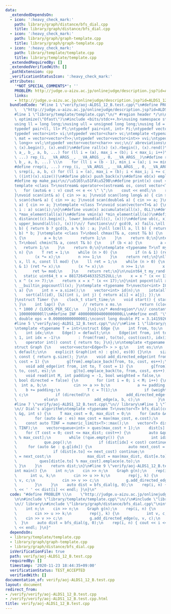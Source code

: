 ```yaml
---
data:
  _extendedDependsOn:
  - icon: ':heavy_check_mark:'
    path: library/graph/distance/bfs_dial.cpp
    title: library/graph/distance/bfs_dial.cpp
  - icon: ':heavy_check_mark:'
    path: library/graph/graph-template.cpp
    title: library/graph/graph-template.cpp
  - icon: ':heavy_check_mark:'
    path: library/template/template.cpp
    title: library/template/template.cpp
  _extendedRequiredBy: []
  _extendedVerifiedWith: []
  _pathExtension: cpp
  _verificationStatusIcon: ':heavy_check_mark:'
  attributes:
    '*NOT_SPECIAL_COMMENTS*': ''
    PROBLEM: http://judge.u-aizu.ac.jp/onlinejudge/description.jsp?id=ALDS1_12_B
    links:
    - http://judge.u-aizu.ac.jp/onlinejudge/description.jsp?id=ALDS1_12_B
  bundledCode: "#line 1 \"verify/aoj-ALDS1_12_B.test.cpp\"\n#define PROBLEM \\\n \
    \   \"http://judge.u-aizu.ac.jp/onlinejudge/description.jsp?id=ALDS1_12_B\"\n\n\
    #line 1 \"library/template/template.cpp\"\n/* #region header */\n\n#pragma GCC\
    \ optimize(\"Ofast\")\n#include <bits/stdc++.h>\nusing namespace std;\n// types\n\
    using ll = long long;\nusing ull = unsigned long long;\nusing ld = long double;\n\
    typedef pair<ll, ll> Pl;\ntypedef pair<int, int> Pi;\ntypedef vector<ll> vl;\n\
    typedef vector<int> vi;\ntypedef vector<char> vc;\ntemplate <typename T>\nusing\
    \ mat = vector<vector<T>>;\ntypedef vector<vector<int>> vvi;\ntypedef vector<vector<long\
    \ long>> vvl;\ntypedef vector<vector<char>> vvc;\n// abreviations\n#define all(x)\
    \ (x).begin(), (x).end()\n#define rall(x) (x).rbegin(), (x).rend()\n#define rep_(i,\
    \ a_, b_, a, b, ...) for (ll i = (a), max_i = (b); i < max_i; i++)\n#define rep(i,\
    \ ...) rep_(i, __VA_ARGS__, __VA_ARGS__, 0, __VA_ARGS__)\n#define rrep_(i, a_,\
    \ b_, a, b, ...) \\\n    for (ll i = (b - 1), min_i = (a); i >= min_i; i--)\n\
    #define rrep(i, ...) rrep_(i, __VA_ARGS__, __VA_ARGS__, 0, __VA_ARGS__)\n#define\
    \ srep(i, a, b, c) for (ll i = (a), max_i = (b); i < max_i; i += c)\n#define SZ(x)\
    \ ((int)(x).size())\n#define pb(x) push_back(x)\n#define eb(x) emplace_back(x)\n\
    #define mp make_pair\n//\u5165\u51FA\u529B\n#define print(x) cout << x << endl\n\
    template <class T>\nostream& operator<<(ostream& os, const vector<T>& v) {\n \
    \   for (auto& e : v) cout << e << \" \";\n    cout << endl;\n    return os;\n\
    }\nvoid scan(int& a) { cin >> a; }\nvoid scan(long long& a) { cin >> a; }\nvoid\
    \ scan(char& a) { cin >> a; }\nvoid scan(double& a) { cin >> a; }\nvoid scan(string&\
    \ a) { cin >> a; }\ntemplate <class T>\nvoid scan(vector<T>& a) {\n    for (auto&\
    \ i : a) scan(i);\n}\n#define vsum(x) accumulate(all(x), 0LL)\n#define vmax(a)\
    \ *max_element(all(a))\n#define vmin(a) *min_element(all(a))\n#define lb(c, x)\
    \ distance((c).begin(), lower_bound(all(c), (x)))\n#define ub(c, x) distance((c).begin(),\
    \ upper_bound(all(c), (x)))\n// functions\n// gcd(0, x) fails.\nll gcd(ll a, ll\
    \ b) { return b ? gcd(b, a % b) : a; }\nll lcm(ll a, ll b) { return a / gcd(a,\
    \ b) * b; }\ntemplate <class T>\nbool chmax(T& a, const T& b) {\n    if (a < b)\
    \ {\n        a = b;\n        return 1;\n    }\n    return 0;\n}\ntemplate <class\
    \ T>\nbool chmin(T& a, const T& b) {\n    if (b < a) {\n        a = b;\n     \
    \   return 1;\n    }\n    return 0;\n}\ntemplate <typename T>\nT mypow(T x, ll\
    \ n) {\n    T ret = 1;\n    while (n > 0) {\n        if (n & 1) (ret *= x);\n\
    \        (x *= x);\n        n >>= 1;\n    }\n    return ret;\n}\nll modpow(ll\
    \ x, ll n, const ll mod) {\n    ll ret = 1;\n    while (n > 0) {\n        if (n\
    \ & 1) (ret *= x);\n        (x *= x);\n        n >>= 1;\n        x %= mod;\n \
    \       ret %= mod;\n    }\n    return ret;\n}\n\nuint64_t my_rand(void) {\n \
    \   static uint64_t x = 88172645463325252ULL;\n    x = x ^ (x << 13);\n    x =\
    \ x ^ (x >> 7);\n    return x = x ^ (x << 17);\n}\nint popcnt(ull x) { return\
    \ __builtin_popcountll(x); }\ntemplate <typename T>\nvector<int> IOTA(vector<T>\
    \ a) {\n    int n = a.size();\n    vector<int> id(n);\n    iota(all(id), 0);\n\
    \    sort(all(id), [&](int i, int j) { return a[i] < a[j]; });\n    return id;\n\
    }\nstruct Timer {\n    clock_t start_time;\n    void start() { start_time = clock();\
    \ }\n    int lap() {\n        // return x ms.\n        return (clock() - start_time)\
    \ * 1000 / CLOCKS_PER_SEC;\n    }\n};\n/* #endregion*/\n// constant\n#define inf\
    \ 1000000000ll\n#define INF 4000000004000000000LL\n#define endl '\\n'\nconst long\
    \ double eps = 0.000000000000001;\nconst long double PI = 3.141592653589793;\n\
    #line 5 \"verify/aoj-ALDS1_12_B.test.cpp\"\n//\n#line 1 \"library/graph/graph-template.cpp\"\
    \ntemplate <typename T = int>\nstruct Edge {\n    int from, to;\n    T cost;\n\
    \    int idx;\n\n    Edge() = default;\n\n    Edge(int from, int to, T cost =\
    \ 1, int idx = -1)\n        : from(from), to(to), cost(cost), idx(idx) {}\n\n\
    \    operator int() const { return to; }\n};\n\ntemplate <typename T = int>\n\
    struct Graph {\n    vector<vector<Edge<T> > > g;\n    int es;\n\n    Graph() =\
    \ default;\n\n    explicit Graph(int n) : g(n), es(0) {}\n\n    size_t size()\
    \ const { return g.size(); }\n\n    void add_directed_edge(int from, int to, T\
    \ cost = 1) {\n        g[from].emplace_back(from, to, cost, es++);\n    }\n\n\
    \    void add_edge(int from, int to, T cost = 1) {\n        g[from].emplace_back(from,\
    \ to, cost, es);\n        g[to].emplace_back(to, from, cost, es++);\n    }\n\n\
    \    void read(int M, int padding = -1, bool weighted = false,\n             \
    \ bool directed = false) {\n        for (int i = 0; i < M; i++) {\n          \
    \  int a, b;\n            cin >> a >> b;\n            a += padding;\n        \
    \    b += padding;\n            T c = T(1);\n            if (weighted) cin >>\
    \ c;\n            if (directed)\n                add_directed_edge(a, b, c);\n\
    \            else\n                add_edge(a, b, c);\n        }\n    }\n};\n\
    #line 7 \"verify/aoj-ALDS1_12_B.test.cpp\"\n// library\n#line 1 \"library/graph/distance/bfs_dial.cpp\"\
    \n// Dial's algorithm\ntemplate <typename T>\nvector<T> bfs_dial(const Graph<T>\
    \ &g, int s) {\n    T max_cost = 0, max_dist = 0;\n    for (auto &es : g.g) {\n\
    \        for (auto &e : es) max_cost = max(max_cost, e.cost);\n    }\n    ++max_cost;\n\
    \    const auto TINF = numeric_limits<T>::max();\n    vector<T> dist(g.size(),\
    \ TINF);\n    vector<queue<int> > ques(max_cost + 1);\n    dist[s] = 0;\n    ques[0].emplace(s);\n\
    \    for (T cost = 0; cost <= max_dist; cost++) {\n        auto &que = ques[cost\
    \ % max_cost];\n        while (!que.empty()) {\n            int idx = que.front();\n\
    \            que.pop();\n            if (dist[idx] < cost) continue;\n       \
    \     for (auto &e : g.g[idx]) {\n                auto next_cost = cost + e.cost;\n\
    \                if (dist[e.to] <= next_cost) continue;\n                dist[e.to]\
    \ = next_cost;\n                max_dist = max(max_dist, dist[e.to]);\n      \
    \          ques[dist[e.to] % max_cost].emplace(e.to);\n            }\n       \
    \ }\n    }\n    return dist;\n}\n#line 9 \"verify/aoj-ALDS1_12_B.test.cpp\"\n\
    int main() {\n    int n;\n    cin >> n;\n    Graph g(n);\n    rep(i, n) {\n  \
    \      int u, k;\n        cin >> u >> k;\n        rep(j, k) {\n            int\
    \ v, c;\n            cin >> v >> c;\n            g.add_directed_edge(u, v, c);\n\
    \        }\n    }\n    auto dist = bfs_dial(g, 0);\n    rep(i, n) { cout << i\
    \ << ' ' << dist[i] << endl; }\n}\n"
  code: "#define PROBLEM \\\n    \"http://judge.u-aizu.ac.jp/onlinejudge/description.jsp?id=ALDS1_12_B\"\
    \n\n#include \"library/template/template.cpp\"\n//\n#include \"library/graph/graph-template.cpp\"\
    \n// library\n#include \"library/graph/distance/bfs_dial.cpp\"\nint main() {\n\
    \    int n;\n    cin >> n;\n    Graph g(n);\n    rep(i, n) {\n        int u, k;\n\
    \        cin >> u >> k;\n        rep(j, k) {\n            int v, c;\n        \
    \    cin >> v >> c;\n            g.add_directed_edge(u, v, c);\n        }\n  \
    \  }\n    auto dist = bfs_dial(g, 0);\n    rep(i, n) { cout << i << ' ' << dist[i]\
    \ << endl; }\n}"
  dependsOn:
  - library/template/template.cpp
  - library/graph/graph-template.cpp
  - library/graph/distance/bfs_dial.cpp
  isVerificationFile: true
  path: verify/aoj-ALDS1_12_B.test.cpp
  requiredBy: []
  timestamp: '2020-11-23 18:44:35+09:00'
  verificationStatus: TEST_ACCEPTED
  verifiedWith: []
documentation_of: verify/aoj-ALDS1_12_B.test.cpp
layout: document
redirect_from:
- /verify/verify/aoj-ALDS1_12_B.test.cpp
- /verify/verify/aoj-ALDS1_12_B.test.cpp.html
title: verify/aoj-ALDS1_12_B.test.cpp
---
```

